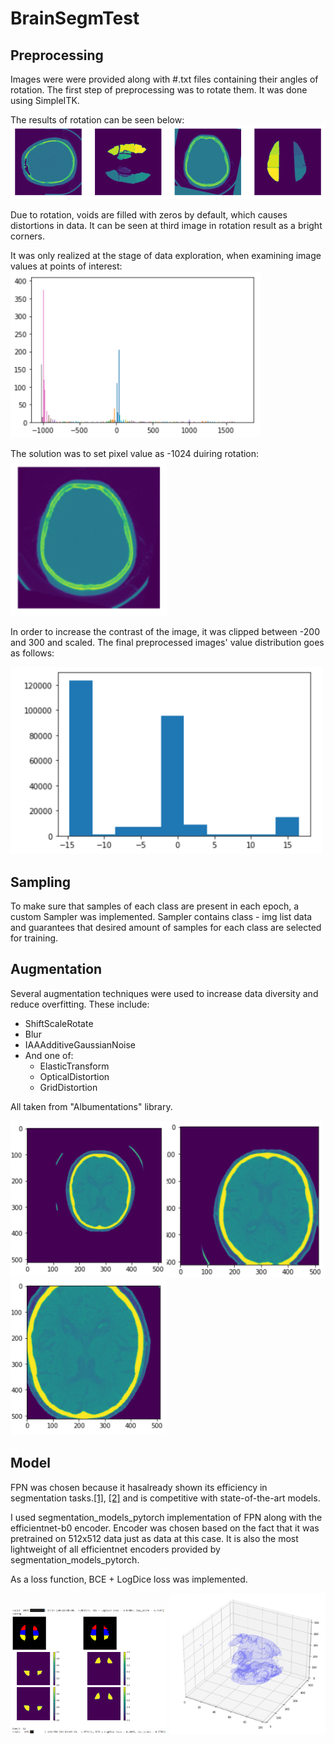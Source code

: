 # BrainSegmTest

## Preprocessing

Images were were provided along with #.txt files containing their angles of rotation.
The first step of preprocessing was to rotate them.  It was done using SimpleITK.
  
The results of rotation can be seen below:
<img src="https://github.com/Timurizer/BrainSegmTest/blob/main/imgs/turning.PNG" width="750">

Due to rotation, voids are filled with zeros by default,
which causes distortions in data. It can be seen at third image in rotation result as a bright corners.

It was only realized at the stage of data exploration, when examining image values at points of interest:  
<img src="https://github.com/Timurizer/BrainSegmTest/blob/main/imgs/imgValues.PNG" width="400">

The solution was to set pixel value as -1024 duiring rotation:  
<img src="https://github.com/Timurizer/BrainSegmTest/blob/main/imgs/defaultPixelValue.PNG" width="250">


In order to increase the contrast of the image, it was clipped between -200 and 300 and scaled.
The final preprocessed images' value distribution goes as follows:

<img src="https://github.com/Timurizer/BrainSegmTest/blob/main/imgs/afterPreprocess.PNG" width="500">

## Sampling
To make sure that samples of each class are present in each epoch, a custom
Sampler was implemented. Sampler contains class - img list data and 
guarantees that desired amount of samples for each class are selected for training.

## Augmentation
Several augmentation techniques were used to increase data diversity and reduce overfitting.
These include:
 * ShiftScaleRotate
 * Blur
 * IAAAdditiveGaussianNoise
 * And one of:
   * ElasticTransform
   * OpticalDistortion
   * GridDistortion
   
All taken from "Albumentations" library.

<img src="https://github.com/Timurizer/BrainSegmTest/blob/main/imgs/aug1.PNG" width="250"><img src="https://github.com/Timurizer/BrainSegmTest/blob/main/imgs/aug2.PNG" width="250">
<img src="https://github.com/Timurizer/BrainSegmTest/blob/main/imgs/aug3.PNG" width="250">
 

## Model
FPN was chosen because it hasalready shown its efficiency in segmentation tasks.[[1]](http://presentations.cocodataset.org/ECCV18/COCO18-Panoptic-Caribbean.pdf), [[2]](https://arxiv.org/abs/1901.02446) and is competitive with state-of-the-art models.

I used segmentation_models_pytorch implementation of FPN along with the efficientnet-b0 encoder. 
Encoder was chosen based on the fact that it was pretrained on 512x512 data just as data at this case.
It is also the most lightweight of all efficientnet encoders provided by segmentation_models_pytorch.

As a loss function, BCE + LogDice loss was implemented.


<img src="https://github.com/Timurizer/BrainSegmTest/blob/main/imgs/trainVisualization.PNG" width="250">

<img src="https://github.com/Timurizer/BrainSegmTest/blob/main/imgs/3d.PNG" width="250">

